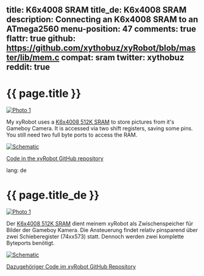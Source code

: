 title: K6x4008 SRAM
title_de: K6x4008 SRAM
description: Connecting an K6x4008 SRAM to an ATmega2560
menu-position: 47
comments: true
flattr: true
github: https://github.com/xythobuz/xyRobot/blob/master/lib/mem.c
compat: sram
twitter: xythobuz
reddit: true
---

# {{ page.title }}

[![Photo 1][1]][2]

My xyRobot uses a [K6x4008 512K SRAM][3] to store pictures from it's Gameboy Camera. It is accessed via two shift registers, saving some pins. You still need two full byte ports to access the RAM.

[![Schematic][4]][5]

[Code in the xyRobot GitHub repository][6]

 [1]: img/ram_small.jpg
 [2]: img/ram.jpg
 [3]: http://www.reichelt.de/Drams-Srams/628512-55/3//index.html?ACTION=3&GROUPID=2954&ARTICLE=40088&SHOW=1&START=0&OFFSET=500&
 [4]: img/ram_small.png
 [5]: img/ram.png
 [6]: https://github.com/xythobuz/xyRobot/blob/master/lib/mem.c

lang: de

# {{ page.title_de }}

[![Photo 1][1]][2]

Der [K6x4008 512K SRAM][3] dient meinem xyRobot als Zwischenspeicher für Bilder der Gameboy Kamera. Die Ansteuerung findet relativ pinsparend über zwei Schieberegister (74xx573) statt. Dennoch werden zwei komplette Byteports benötigt.

[![Schematic][4]][5]

[Dazugehöriger Code im xyRobot GitHub Repository][6]

 [1]: img/ram_small.jpg
 [2]: img/ram.jpg
 [3]: http://www.reichelt.de/Drams-Srams/628512-55/3//index.html?ACTION=3&GROUPID=2954&ARTICLE=40088&SHOW=1&START=0&OFFSET=500&
 [4]: img/ram_small.png
 [5]: img/ram.png
 [6]: https://github.com/xythobuz/xyRobot/blob/master/lib/mem.c